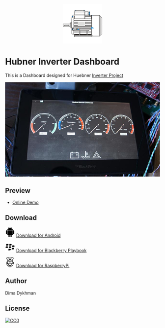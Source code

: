 <p align="center"><img src="Web/img/icon.png?raw=true"></p>

# Hubner Inverter Dashboard

This is a Dashboard designed for Huebner [Inverter Project](http://johanneshuebner.com/quickcms/index.html%3Fde_electric-car-conversion-site,14.html)

![Screenshot](Blackberry/img/screenshot.jpg?raw=true)

## Preview
* [Online Demo](Web/index.html)

## Download

![Android](Web/img/android.png?raw=true) [Download for Android](../../releases/download/1.0/Huebner.Inverter.Dash.apk)

![Blackberry](Web/img/bb.png?raw=true) [Download for Blackberry Playbook](../../releases/download/1.0/Huebner.Inverter.Dash.bar)

![RaspberryPi](Web/img/pi.png?raw=true) [Download for RaspberryPi](../../releases/download/1.0/Huebner.Inverter.Dash.zip)

## Author

Dima Dykhman

## License

[![CC0](http://i.creativecommons.org/l/zero/1.0/88x31.png)](http://creativecommons.org/publicdomain/zero/1.0/)